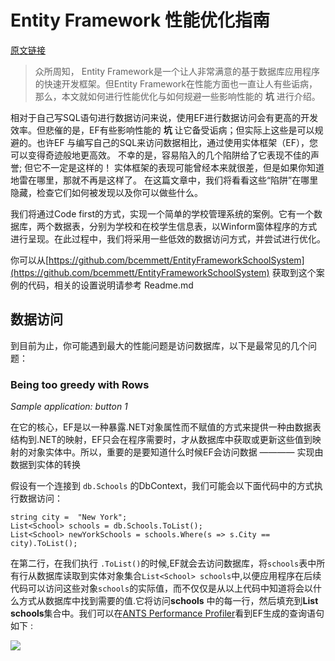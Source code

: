 # Entity Framework 性能优化指南

[原文链接](https://www.red-gate.com/simple-talk/dotnet/net-tools/entity-framework-performance-and-what-you-can-do-about-it/)

> 众所周知， Entity Framework是一个让人非常满意的基于数据库应用程序的快速开发框架。但Entity Framework在性能方面也一直让人有些诟病，那么，本文就如何进行性能优化与如何规避一些影响性能的 **坑** 进行介绍。

相对于自己写SQL语句进行数据访问来说，使用EF进行数据访问会有更高的开发效率。但悲催的是，EF有些影响性能的 **坑** 让它备受诟病；但实际上这些是可以规避的。也许EF
与编写自己的SQL来访问数据相比，通过使用实体框架（EF），您可以变得奇迹般地更高效。 不幸的是，容易陷入的几个陷阱给了它表现不佳的声誉; 但它不一定是这样的！ 实体框架的表现可能曾经本来就很差，但是如果你知道地雷在哪里，那就不再是这样了。 在这篇文章中，我们将看看这些“陷阱”在哪里隐藏，检查它们如何被发现以及你可以做些什么。

我们将通过Code first的方式，实现一个简单的学校管理系统的案例。它有一个数据库，两个数据表，分别为学校和在校学生信息表，以Winform窗体程序的方式进行呈现。在此过程中，我们将采用一些低效的数据访问方式，并尝试进行优化。

你可以从[https://github.com/bcemmett/EntityFrameworkSchoolSystem](https://github.com/bcemmett/EntityFrameworkSchoolSystem) 获取到这个案例的代码，相关的设置说明请参考 Readme.md
 
 ## 数据访问 
到目前为止，你可能遇到最大的性能问题是访问数据库，以下是最常见的几个问题：

### Being too greedy with Rows 
*Sample application: button 1*

在它的核心，EF是以一种暴露.NET对象属性而不赋值的方式来提供一种由数据表结构到.NET的映射，EF只会在程序需要时，才从数据库中获取或更新这些值到映射的对象实体中。所以，重要的是要知道什么时候EF会访问数据 ———— 实现由数据到实体的转换

假设有一个连接到 ```db.Schools``` 的DbContext，我们可能会以下面代码中的方式执行数据访问：
```
string city =  "New York";
List<School> schools = db.Schools.ToList();
List<School> newYorkSchools = schools.Where(s => s.City == city).ToList();
```
在第二行，在我们执行 ```.ToList()```的时候,EF就会去访问数据库，将```schools```表中所有行从数据库读取到实体对象集合```List<School> schools```中,以便应用程序在后续代码可以访问这些对象```schools```的实际值，而不仅仅是从以上代码中知道将会以什么方式从数据库中找到需要的值.它将访问**schools** 中的每一行，然后填充到**List<School> schools**集合中。我们可以在[ANTS Performance Profiler](http://www.red-gate.com/products/dotnet-development/ants-performance-profiler/index?utm_source=simpletalk&utm_medium=publink&utm_campaign=antsperformanceprofiler&utm_content=entityframeworkperformance)看到EF生成的查询语句如下 :

![](https://www.red-gate.com/simple-talk/wp-content/uploads/imported/2325-1-6b543c4e-c10f-45f3-ae1b-443ff17d8b01.png)



